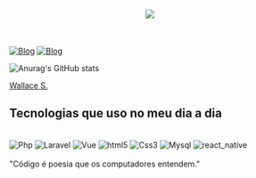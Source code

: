 <h1 align="center">
<img src="https://readme-typing-svg.herokuapp.com/?font=Righteous&size=35&center=true&vCenter=true&width=500&height=70&duration=4000&lines=Olá!+👋;+me+chamo+Wallace!+✌😉;" />
</h1>
</br>

[![Blog](https://img.shields.io/badge/LinkedIn-0077B5?style=for-the-badge&logo=linkedin&logoColor=white)](https://www.linkedin.com/in/wallace-s-370210a7/)
[![Blog](https://img.shields.io/badge/Microsoft_Outlook-0078D4?style=for-the-badge&logo=microsoft-outlook&logoColor=white)](wallace-2033@hotmail.com)


![Anurag's GitHub stats](https://github-readme-stats.vercel.app/api?username=Wallacewss2033&show_icons=true&theme=radical)


<div class="badge-base LI-profile-badge" data-locale="pt_BR" data-size="medium" data-theme="dark" data-type="HORIZONTAL" data-vanity="wallace-s-370210a7" data-version="v1"><a class="badge-base__link LI-simple-link" href="https://br.linkedin.com/in/wallace-s-370210a7?trk=profile-badge">Wallace S.</a></div>
              
## Tecnologias que uso no meu dia a dia
<div style="display: inline_block">
</br>
<img align="center" alt="Php" src="https://img.shields.io/badge/PHP-777BB4?style=for-the-badge&logo=php&logoColor=white">
<img align="center" alt="Laravel" src="https://img.shields.io/badge/Laravel-FF2D20?style=for-the-badge&logo=laravel&logoColor=white">
<img align="center" alt="Vue" src="https://img.shields.io/badge/Vue.js-35495E?style=for-the-badge&logo=vue.js&logoColor=4FC08D">
<img align="center" alt="html5" src="https://img.shields.io/badge/HTML5-E34F26?style=for-the-badge&logo=html5&logoColor=white">
<img align="center" alt="Css3" src="https://img.shields.io/badge/CSS3-1572B6?style=for-the-badge&logo=css3&logoColor=white">
<img align="center" alt="Mysql" src="https://img.shields.io/badge/MySQL-00000F?style=for-the-badge&logo=mysql&logoColor=white">
<img align="center" alt="react_native" src="https://img.shields.io/badge/React_Native-20232A?style=for-the-badge&logo=react&logoColor=61DAFB">

</div>
<div style="display: inline_block">
</br>
"Código é poesia que os computadores entendem."
</div>
